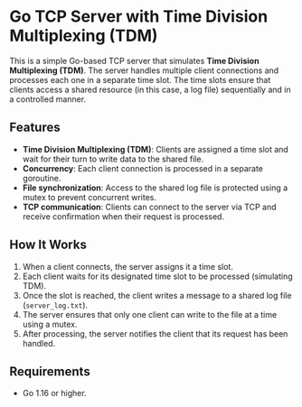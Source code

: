 # Go TCP Server with Time Division Multiplexing (TDM)

This is a simple Go-based TCP server that simulates **Time Division Multiplexing (TDM)**. The server handles multiple client connections and processes each one in a separate time slot. The time slots ensure that clients access a shared resource (in this case, a log file) sequentially and in a controlled manner.

## Features

- **Time Division Multiplexing (TDM)**: Clients are assigned a time slot and wait for their turn to write data to the shared file.
- **Concurrency**: Each client connection is processed in a separate goroutine.
- **File synchronization**: Access to the shared log file is protected using a mutex to prevent concurrent writes.
- **TCP communication**: Clients can connect to the server via TCP and receive confirmation when their request is processed.

## How It Works

1. When a client connects, the server assigns it a time slot.
2. Each client waits for its designated time slot to be processed (simulating TDM).
3. Once the slot is reached, the client writes a message to a shared log file (`server_log.txt`).
4. The server ensures that only one client can write to the file at a time using a mutex.
5. After processing, the server notifies the client that its request has been handled.

## Requirements

- Go 1.16 or higher.
